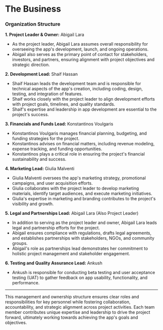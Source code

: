 # The Business

### Organization Structure

**1. Project Leader & Owner:** Abigail Lara

- As the project leader, Abigail Lara assumes overall responsibility for overseeing the app's development, launch, and ongoing operations.
- Abigail also serves as the primary point of contact for stakeholders, investors, and partners, ensuring alignment with project objectives and strategic direction.

**2. Development Lead:** Shaif Hassan

- Shaif Hassan leads the development team and is responsible for technical aspects of the app's creation, including coding, design, testing, and integration of features.
- Shaif works closely with the project leader to align development efforts with project goals, timelines, and quality standards.
- Shaif's expertise and leadership in app development are essential to the project's success.

**3. Financials and Funds Lead:** Konstantinos Voulgaris

- Konstantinos Voulgaris manages financial planning, budgeting, and funding strategies for the project.
- Konstantinos advises on financial matters, including revenue modeling, expense tracking, and funding opportunities.
- Konstantinos plays a critical role in ensuring the project's financial sustainability and success.

**4. Marketing Lead:** Giulia Malventi

- Giulia Malventi oversees the app's marketing strategy, promotional campaigns, and user acquisition efforts.
- Giulia collaborates with the project leader to develop marketing materials, identify target audiences, and execute marketing initiatives.
- Giulia's expertise in marketing and branding contributes to the project's visibility and growth.

**5. Legal and Partnerships Lead:** Abigail Lara (Also Project Leader)

- In addition to serving as the project leader and owner, Abigail Lara leads legal and partnership efforts for the project.
- Abigail ensures compliance with regulations, drafts legal agreements, and establishes partnerships with stakeholders, NGOs, and community groups.
- Abigail's role as partnerships lead demonstrates her commitment to holistic project management and stakeholder engagement.

**6. Testing and Quality Assurance Lead:** Ankush

- Ankush is responsible for conducting beta testing and user acceptance testing (UAT) to gather feedback on app usability, functionality, and performance.

---

This management and ownership structure ensures clear roles and responsibilities for key personnel while fostering collaboration, accountability, and strategic alignment across project activities. Each team member contributes unique expertise and leadership to drive the project forward, ultimately working towards achieving the app's goals and objectives.
